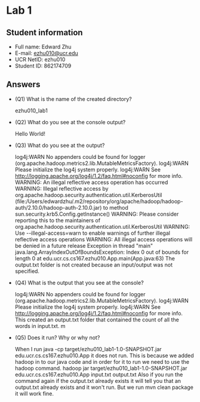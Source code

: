 # Lab 1

## Student information
* Full name: Edward Zhu 
* E-mail: ezhu010@ucr.edu
* UCR NetID: ezhu010
* Student ID: 862174709

## Answers

* (Q1) What is the name of the created directory?
  

    ezhu010_lab1
  

* (Q2) What do you see at the console output? 


    Hello World!


* (Q3) What do you see at the output? 


    log4j:WARN No appenders could be found for logger (org.apache.hadoop.metrics2.lib.MutableMetricsFactory).
    log4j:WARN Please initialize the log4j system properly.
    log4j:WARN See http://logging.apache.org/log4j/1.2/faq.html#noconfig for more info.
    WARNING: An illegal reflective access operation has occurred
    WARNING: Illegal reflective access by org.apache.hadoop.security.authentication.util.KerberosUtil (file:/Users/edwardzhu/.m2/repository/org/apache/hadoop/hadoop-auth/2.10.0/hadoop-auth-2.10.0.jar) to method sun.security.krb5.Config.getInstance()
    WARNING: Please consider reporting this to the maintainers of org.apache.hadoop.security.authentication.util.KerberosUtil
    WARNING: Use --illegal-access=warn to enable warnings of further illegal reflective access operations
    WARNING: All illegal access operations will be denied in a future release
    Exception in thread "main" java.lang.ArrayIndexOutOfBoundsException: Index 0 out of bounds for length 0
    at edu.ucr.cs.cs167.ezhu010.App.main(App.java:63)
    The output.txt folder is not created because an input/output was not specified. 




* (Q4) What is the output that you see at the console?
  
    
    log4j:WARN No appenders could be found for logger (org.apache.hadoop.metrics2.lib.MutableMetricsFactory).
    log4j:WARN Please initialize the log4j system properly.
    log4j:WARN See http://logging.apache.org/log4j/1.2/faq.html#noconfig for more info.
    This created an output.txt folder that contained the count of all the words in input.txt.
m

* (Q5) Does it run? Why or why not? 
  

    When I run java -cp target/ezhu010_lab1-1.0-SNAPSHOT.jar edu.ucr.cs.cs167.ezhu010.App
    it does not run. This is because we added hadoop in to our java code and in order for it
    to run we need to use the hadoop command. 
    hadoop jar target/ezhu010_lab1-1.0-SNAPSHOT.jar edu.ucr.cs.cs167.ezhu010.App input.txt output.txt
    Also if you run the command again if the output.txt already exists it will tell
    you that an output.txt already exists and it won't run. But we run mvn clean package
    it will work fine.